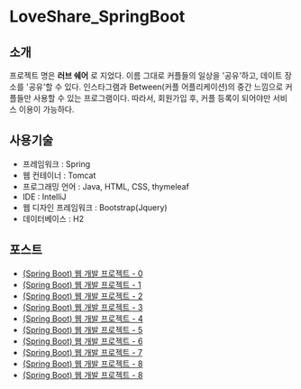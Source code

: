 # LoveShare_SpringBoot

## 소개

프로젝트 명은 **러브 쉐어** 로 지었다. 이름 그대로 커플들의 일상을 '공유'하고, 데이트 장소를 '공유'할 수 있다. 인스타그램과 Between(커플 어플리케이션)의 중간 느낌으로 커플들만 사용할 수 있는 프로그램이다. 따라서, 회원가입 후, 커플 등록이 되어야만 서비스 이용이 가능하다. 

## 사용기술
 
* 프레임워크 : Spring
* 웹 컨테이너 : Tomcat 
* 프로그래밍 언어 : Java, HTML, CSS, thymeleaf
* IDE : IntelliJ
* 웹 디자인 프레임워크 : Bootstrap(Jquery)
* 데이터베이스 : H2

## 포스트

* [(Spring Boot) 웹 개발 프로젝트 - 0](https://eogus0512.github.io/project/2023/02/01/(Spring-Boot)-%EC%9B%B9-%EA%B0%9C%EB%B0%9C-%ED%94%84%EB%A1%9C%EC%A0%9D%ED%8A%B8-0.html)
* [(Spring Boot) 웹 개발 프로젝트 - 1](https://eogus0512.github.io/project/2023/02/01/(Spring-Boot)-%EC%9B%B9-%EA%B0%9C%EB%B0%9C-%ED%94%84%EB%A1%9C%EC%A0%9D%ED%8A%B8-1.html)
* [(Spring Boot) 웹 개발 프로젝트 - 2](https://eogus0512.github.io/project/2023/02/01/(Spring-Boot)-%EC%9B%B9-%EA%B0%9C%EB%B0%9C-%ED%94%84%EB%A1%9C%EC%A0%9D%ED%8A%B8-1.html)
* [(Spring Boot) 웹 개발 프로젝트 - 3](https://eogus0512.github.io/project/2023/02/14/(Spring-Boot)-%EC%9B%B9-%EA%B0%9C%EB%B0%9C-%ED%94%84%EB%A1%9C%EC%A0%9D%ED%8A%B8-3.html)
* [(Spring Boot) 웹 개발 프로젝트 - 4](https://eogus0512.github.io/project/2023/02/15/(Spring-Boot)-%EC%9B%B9-%EA%B0%9C%EB%B0%9C-%ED%94%84%EB%A1%9C%EC%A0%9D%ED%8A%B8-4.html)
* [(Spring Boot) 웹 개발 프로젝트 - 5](https://eogus0512.github.io/project/2023/02/19/(Spring-Boot)-%EC%9B%B9-%EA%B0%9C%EB%B0%9C-%ED%94%84%EB%A1%9C%EC%A0%9D%ED%8A%B8-5.html)
* [(Spring Boot) 웹 개발 프로젝트 - 6](https://eogus0512.github.io/project/2023/02/21/(Spring-Boot)-%EC%9B%B9-%EA%B0%9C%EB%B0%9C-%ED%94%84%EB%A1%9C%EC%A0%9D%ED%8A%B8-6.html)
* [(Spring Boot) 웹 개발 프로젝트 - 7](https://eogus0512.github.io/project/2023/02/27/(Spring-Boot)-%EC%9B%B9-%EA%B0%9C%EB%B0%9C-%ED%94%84%EB%A1%9C%EC%A0%9D%ED%8A%B8-7.html)
* [(Spring Boot) 웹 개발 프로젝트 - 8](https://eogus0512.github.io/project/2023/03/24/(Spring-Boot)-%EC%9B%B9-%EA%B0%9C%EB%B0%9C-%ED%94%84%EB%A1%9C%EC%A0%9D%ED%8A%B8-8.html)
* [(Spring Boot) 웹 개발 프로젝트 - 8](https://eogus0512.github.io/project/2023/04/01/(Spring-Boot)-%EC%9B%B9-%EA%B0%9C%EB%B0%9C-%ED%94%84%EB%A1%9C%EC%A0%9D%ED%8A%B8-9.html)
